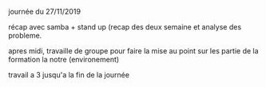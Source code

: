 journée du 27/11/2019

récap avec samba + stand up (recap des deux semaine et analyse des probleme.

apres midi, travaille de groupe pour faire la mise au point sur les partie de la formation la notre (environement) 

travail a 3 jusqu'a la fin de la journée


